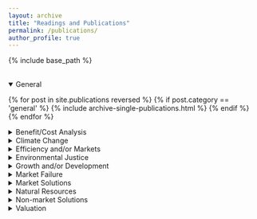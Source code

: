 ```yaml
---
layout: archive
title: "Readings and Publications"
permalink: /publications/
author_profile: true
---
```


<!-- Google tag (gtag.js) -->
<script async src="https://www.googletagmanager.com/gtag/js?id=G-8CEVZ95BRH"></script>
<script>
  window.dataLayer = window.dataLayer || [];
  function gtag(){dataLayer.push(arguments);}
  gtag('js', new Date());

  gtag('config', 'G-8CEVZ95BRH');
</script>

<!-- Table 1 from paper, Course Topics: Market failure, efficiency and/or markets, climate change, market solutions, natural resources, valuation, non-market valuation, benefit/cost analysis, growth and/or development, environmental justice, population -->



{% include base_path %}

<br>

<details open>
<summary>
General
</summary>

{% for post in site.publications reversed %}
    {% if post.category == 'general' %}
      {% include archive-single-publications.html %}
    {% endif %}
{% endfor %}

</details>


<details close>
<summary class="id1">
Benefit/Cost Analysis
</summary>

{% for post in site.publications reversed %}
  {% if post.category == 'benefit-cost' %}
    {% include archive-single-publications.html %}
  {% endif %}
{% endfor %}

</details>


<details close>
<summary class="id2">
Climate Change
</summary>

{% for post in site.publications reversed %}
  {% if post.category == 'climate change  ' %}
    {% include archive-single-publications.html %}
  {% endif %}
{% endfor %}

</details>


<details close>
<summary>
Efficiency and/or Markets
</summary>

{% for post in site.publications reversed %}
  {% if post.category == 'efficiency' %}
    {% include archive-single-publications.html %}
  {% endif %}
{% endfor %}

</details>

<details close>
<summary clas = "id1">
Environmental Justice
</summary>

{% for post in site.publications reversed %}
    {% if post.category == 'environmental justice' %}
      {% include archive-single-publications.html %}
    {% endif %}
{% endfor %}

</details>


<details close>
<summary class="id2">
Growth and/or Development
</summary>

{% for post in site.publications reversed %}
  {% if post.type == 'pr' %}
    {% if post.category == 'growth and development' %}
    {% include archive-single-publications.html %}
    {% endif %}
  {% endif %}
{% endfor %}

</details>

<details close>
<summary>
Market Failure
</summary>

{% for post in site.publications reversed %}
  {% if post.type == 'pr' %}
    {% if post.category == 'market failure' %}
    {% include archive-single-publications.html %}
    {% endif %}
  {% endif %}
{% endfor %}

</details>

<details close>
<summary class="id1">
Market Solutions
</summary>

{% for post in site.publications reversed %}
  {% if post.type == 'pr' %}
    {% if post.category == 'market solutions' %}
    {% include archive-single-publications.html %}
    {% endif %}
  {% endif %}
{% endfor %}

</details>

<details close>
<summary class="id2">
Natural Resources
</summary>

{% for post in site.publications reversed %}
  {% if post.type == 'pr' %}
    {% if post.category == 'natural resources' %}
    {% include archive-single-publications.html %}
    {% endif %}
  {% endif %}
{% endfor %}

</details>


<details close>
<summary>
Non-market Solutions
</summary>

{% for post in site.publications reversed %}
  {% if post.type == 'pr' %}
    {% if post.category == 'non-market solutions' %}
    {% include archive-single-publications.html %}
    {% endif %}
  {% endif %}
{% endfor %}

</details>

<details close>
<summary class="id2">
Valuation
</summary>

{% for post in site.publications reversed %}
  {% if post.type == 'pr' %}
    {% if post.category == 'valuation' %}
    {% include archive-single-publications.html %}
    {% endif %}
  {% endif %}
{% endfor %}

</details>



